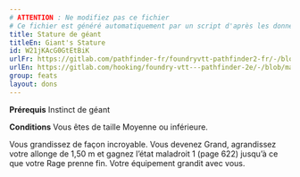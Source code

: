 ```yaml
---
# ATTENTION : Ne modifiez pas ce fichier
# Ce fichier est généré automatiquement par un script d'après les données du module Foundry VTT officiel et de sa traduction
title: Stature de géant
titleEn: Giant's Stature
id: W21jKAcG0GtEtBiK
urlFr: https://gitlab.com/pathfinder-fr/foundryvtt-pathfinder2-fr/-/blob/master/data/feats/W21jKAcG0GtEtBiK.htm
urlEn: https://gitlab.com/hooking/foundry-vtt---pathfinder-2e/-/blob/master/packs/data/feats.db/giant-s-stature.json
group: feats
layout: dons
---
```

**Prérequis** Instinct de géant

**Conditions** Vous êtes de taille Moyenne ou inférieure.

Vous grandissez de façon incroyable. Vous devenez Grand, agrandissez votre allonge de 1,50 m et gagnez l’état maladroit 1 (page 622) jusqu’à ce que votre Rage prenne fin. Votre équipement grandit avec vous.



